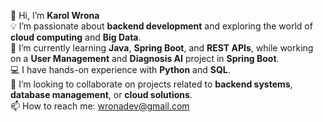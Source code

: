 👋 Hi, I’m **Karol Wrona**  
💡 I’m passionate about **backend development** and exploring the world of **cloud computing** and **Big Data**.  
🌱 I’m currently learning **Java**, **Spring Boot**, and **REST APIs**, while working on a **User Management** and **Diagnosis AI** project in **Spring Boot**.  
💻 I have hands-on experience with **Python** and **SQL**.  
🤝 I’m looking to collaborate on projects related to **backend systems**, **database management**, or **cloud solutions**.  
📫 How to reach me: [wronadev@gmail.com](mailto:wronadev@gmail.com)  
